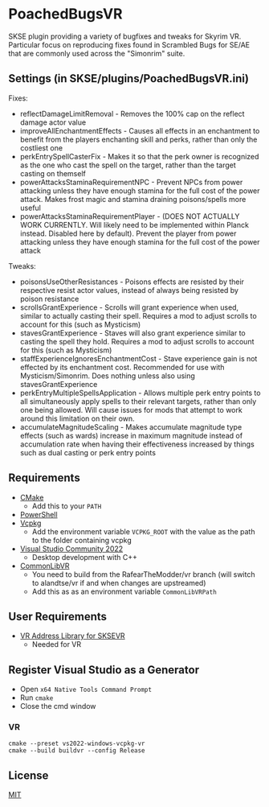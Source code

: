 # PoachedBugsVR
SKSE plugin providing a variety of bugfixes and tweaks for Skyrim VR.
Particular focus on reproducing fixes found in Scrambled Bugs for SE/AE that are commonly used across the "Simonrim" suite.

## Settings (in SKSE/plugins/PoachedBugsVR.ini)

Fixes:
* reflectDamageLimitRemoval - Removes the 100% cap on the reflect damage actor value
* improveAllEnchantmentEffects - Causes all effects in an enchantment to benefit from the players enchanting skill and perks, rather than only the costliest one
* perkEntrySpellCasterFix - Makes it so that the perk owner is recognized as the one who cast the spell on the target, rather than the target casting on themself
* powerAttacksStaminaRequirementNPC - Prevent NPCs from power attacking unless they have enough stamina for the full cost of the power attack. Makes frost magic and stamina draining poisons/spells more useful
* powerAttacksStaminaRequirementPlayer - (DOES NOT ACTUALLY WORK CURRENTLY. Will likely need to be implemented within Planck instead. Disabled here by default). Prevent the player from power attacking unless they have enough stamina for the full cost of the power attack

Tweaks:
* poisonsUseOtherResistances - Poisons effects are resisted by their respective resist actor values, instead of always being resisted by poison resistance
* scrollsGrantExperience - Scrolls will grant experience when used, similar to actually casting their spell. Requires a mod to adjust scrolls to account for this (such as Mysticism)
* stavesGrantExperience - Staves will also grant experience similar to casting the spell they hold. Requires a mod to adjust scrolls to account for this (such as Mysticism)
* staffExperienceIgnoresEnchantmentCost - Stave experience gain is not effected by its enchantment cost. Recommended for use with Mysticism/Simonrim. Does nothing unless also using stavesGrantExperience
* perkEntryMultipleSpellsApplication - Allows multiple perk entry points to all simultaneously apply spells to their relevant targets, rather than only one being allowed. Will cause issues for mods that attempt to work around this limitation on their own.
* accumulateMagnitudeScaling - Makes accumulate magnitude type effects (such as wards) increase in maximum magnitude instead of accumulation rate when having their effectiveness increased by things such as dual casting or perk entry points

## Requirements
* [CMake](https://cmake.org/)
	* Add this to your `PATH`
* [PowerShell](https://github.com/PowerShell/PowerShell/releases/latest)
* [Vcpkg](https://github.com/microsoft/vcpkg)
	* Add the environment variable `VCPKG_ROOT` with the value as the path to the folder containing vcpkg
* [Visual Studio Community 2022](https://visualstudio.microsoft.com/)
	* Desktop development with C++
* [CommonLibVR](https://github.com/RafearTheModder/CommonLibVR/tree/vr)
	* You need to build from the RafearTheModder/vr branch (will switch to alandtse/vr if and when changes are upstreamed)
	* Add this as as an environment variable `CommonLibVRPath`

## User Requirements
* [VR Address Library for SKSEVR](https://www.nexusmods.com/skyrimspecialedition/mods/58101)
	* Needed for VR

## Register Visual Studio as a Generator
* Open `x64 Native Tools Command Prompt`
* Run `cmake`
* Close the cmd window

### VR
```
cmake --preset vs2022-windows-vcpkg-vr
cmake --build buildvr --config Release
```
## License
[MIT](LICENSE)
